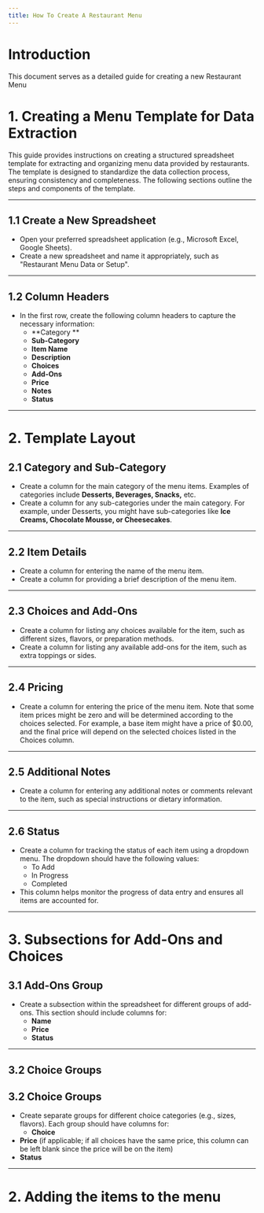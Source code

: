 ```yaml
---
title: How To Create A Restaurant Menu
---
```

# Introduction
This document serves as a detailed guide for creating a new Restaurant Menu

# 1. Creating a Menu Template for Data Extraction

This guide provides instructions on creating a structured spreadsheet template for extracting and organizing menu data provided by restaurants. The template is designed to standardize the data collection process, ensuring consistency and completeness. The following sections outline the steps and components of the template.

---

## 1.1 Create a New Spreadsheet

- Open your preferred spreadsheet application (e.g., Microsoft Excel, Google Sheets).
- Create a new spreadsheet and name it appropriately, such as "Restaurant Menu Data or Setup".

---

## 1.2 Column Headers

- In the first row, create the following column headers to capture the necessary information:
  - **Category **
  - **Sub-Category**
  - **Item Name**
  - **Description**
  - **Choices**
  - **Add-Ons**
  - **Price**
  - **Notes**
  - **Status**

---

# 2. Template Layout

## 2.1 Category and Sub-Category

-  Create a column for the main category of the menu items. Examples of categories include **Desserts, Beverages, Snacks,** etc.
- Create a column for any sub-categories under the main category. For example, under Desserts, you might have sub-categories like **Ice Creams, Chocolate Mousse, or Cheesecakes**.

---

## 2.2 Item Details

- Create a column for entering the name of the menu item.
- Create a column for providing a brief description of the menu item.

---

## 2.3 Choices and Add-Ons

- Create a column for listing any choices available for the item, such as different sizes, flavors, or preparation methods.
- Create a column for listing any available add-ons for the item, such as extra toppings or sides.

---

## 2.4 Pricing

- Create a column for entering the price of the menu item. Note that some item prices might be zero and will be determined according to the choices selected. For example, a base item might have a price of $0.00, and the final price will depend on the selected choices listed in the Choices column.

---

## 2.5 Additional Notes

- Create a column for entering any additional notes or comments relevant to the item, such as special instructions or dietary information.

---

## 2.6 Status

- Create a column for tracking the status of each item using a dropdown menu. The dropdown should have the following values:
  - To Add
  - In Progress
  - Completed
- This column helps monitor the progress of data entry and ensures all items are accounted for.

---

# 3. Subsections for Add-Ons and Choices

## 3.1 Add-Ons Group

- Create a subsection within the spreadsheet for different groups of add-ons. This section should include columns for:
  - **Name**
  - **Price**
  - **Status**

---

## 3.2 Choice Groups

## 3.2 Choice Groups

- Create separate groups for different choice categories (e.g., sizes, flavors). Each group should have columns for:
  - **Choice**
 - **Price** (if applicable; if all choices have the same price, this column can be left blank since the price will be on the item)
  - **Status**


---
# 2. Adding the items to the menu

